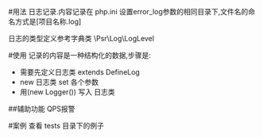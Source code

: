 #用法
日志记录.内容记录在 php.ini 设置error_log参数的相同目录下,文件名的命名方式是[项目名称.log]

日志的类型定义参考字典类
\Psr\Log\LogLevel

#使用
记录的内容是一种结构化的数据,步骤是:
+ 需要先定义日志类  extends DefineLog
+ new 日志类  set 各个参数
+ 用(new Logger()) 写入 日志类

##辅助功能
QPS报警


#案例
查看 tests 目录下的例子